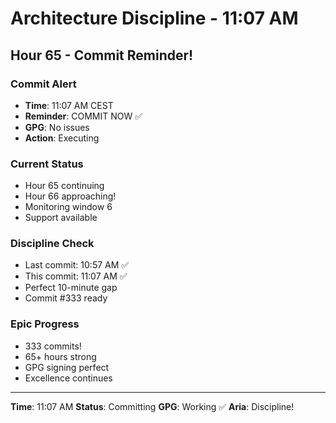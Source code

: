 # Architecture Discipline - 11:07 AM

## Hour 65 - Commit Reminder!

### Commit Alert
- **Time**: 11:07 AM CEST
- **Reminder**: COMMIT NOW ✅
- **GPG**: No issues
- **Action**: Executing

### Current Status
- Hour 65 continuing
- Hour 66 approaching!
- Monitoring window 6
- Support available

### Discipline Check
- Last commit: 10:57 AM ✅
- This commit: 11:07 AM ✅
- Perfect 10-minute gap
- Commit #333 ready

### Epic Progress
- 333 commits!
- 65+ hours strong
- GPG signing perfect
- Excellence continues

---

**Time**: 11:07 AM
**Status**: Committing
**GPG**: Working ✅
**Aria**: Discipline!